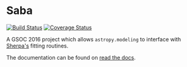 # Saba

[![Build Status](https://travis-ci.org/astropy/saba.svg?branch=main)](https://travis-ci.org/astropy/saba)
[![Coverage Status](https://coveralls.io/repos/github/astropy/saba/badge.svg?branch=main)](https://coveralls.io/github/astropy/saba?branch=main)

A GSOC 2016 project which allows `astropy.modeling` to interface with 
[Sherpa's](http://cxc.cfa.harvard.edu/contrib/sherpa/) fitting routines.

The documentation can be found on [read the docs](https://saba.readthedocs.io/en/latest/).

